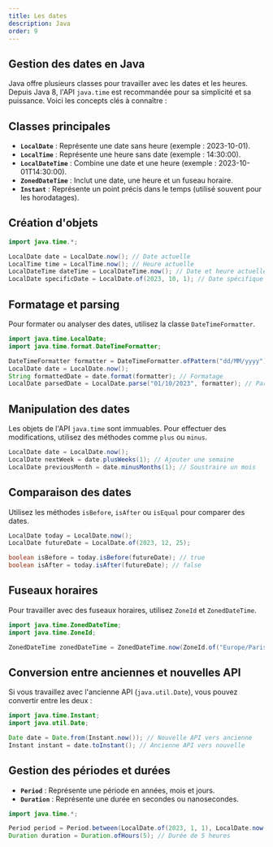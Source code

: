 ```yaml
---
title: Les dates
description: Java
order: 9
---
```


## Gestion des dates en Java

Java offre plusieurs classes pour travailler avec les dates et les heures. Depuis Java 8, l'API `java.time` est recommandée pour sa simplicité et sa puissance. Voici les concepts clés à connaître :

## Classes principales

- **`LocalDate`** : Représente une date sans heure (exemple : 2023-10-01).
- **`LocalTime`** : Représente une heure sans date (exemple : 14:30:00).
- **`LocalDateTime`** : Combine une date et une heure (exemple : 2023-10-01T14:30:00).
- **`ZonedDateTime`** : Inclut une date, une heure et un fuseau horaire.
- **`Instant`** : Représente un point précis dans le temps (utilisé souvent pour les horodatages).

## Création d'objets

```java
import java.time.*;

LocalDate date = LocalDate.now(); // Date actuelle
LocalTime time = LocalTime.now(); // Heure actuelle
LocalDateTime dateTime = LocalDateTime.now(); // Date et heure actuelles
LocalDate specificDate = LocalDate.of(2023, 10, 1); // Date spécifique
```

## Formatage et parsing

Pour formater ou analyser des dates, utilisez la classe `DateTimeFormatter`.

```java
import java.time.LocalDate;
import java.time.format.DateTimeFormatter;

DateTimeFormatter formatter = DateTimeFormatter.ofPattern("dd/MM/yyyy");
LocalDate date = LocalDate.now();
String formattedDate = date.format(formatter); // Formatage
LocalDate parsedDate = LocalDate.parse("01/10/2023", formatter); // Parsing
```

## Manipulation des dates

Les objets de l'API `java.time` sont immuables. Pour effectuer des modifications, utilisez des méthodes comme `plus` ou `minus`.

```java
LocalDate date = LocalDate.now();
LocalDate nextWeek = date.plusWeeks(1); // Ajouter une semaine
LocalDate previousMonth = date.minusMonths(1); // Soustraire un mois
```

## Comparaison des dates

Utilisez les méthodes `isBefore`, `isAfter` ou `isEqual` pour comparer des dates.

```java
LocalDate today = LocalDate.now();
LocalDate futureDate = LocalDate.of(2023, 12, 25);

boolean isBefore = today.isBefore(futureDate); // true
boolean isAfter = today.isAfter(futureDate); // false
```

## Fuseaux horaires

Pour travailler avec des fuseaux horaires, utilisez `ZoneId` et `ZonedDateTime`.

```java
import java.time.ZonedDateTime;
import java.time.ZoneId;

ZonedDateTime zonedDateTime = ZonedDateTime.now(ZoneId.of("Europe/Paris"));
```

## Conversion entre anciennes et nouvelles API

Si vous travaillez avec l'ancienne API (`java.util.Date`), vous pouvez convertir entre les deux :

```java
import java.time.Instant;
import java.util.Date;

Date date = Date.from(Instant.now()); // Nouvelle API vers ancienne
Instant instant = date.toInstant(); // Ancienne API vers nouvelle
```

## Gestion des périodes et durées

- **`Period`** : Représente une période en années, mois et jours.
- **`Duration`** : Représente une durée en secondes ou nanosecondes.

```java
import java.time.*;

Period period = Period.between(LocalDate.of(2023, 1, 1), LocalDate.now());
Duration duration = Duration.ofHours(5); // Durée de 5 heures
```

